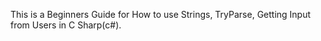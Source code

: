 This is a Beginners Guide for How to use Strings, TryParse, Getting Input from Users in C Sharp(c#).
